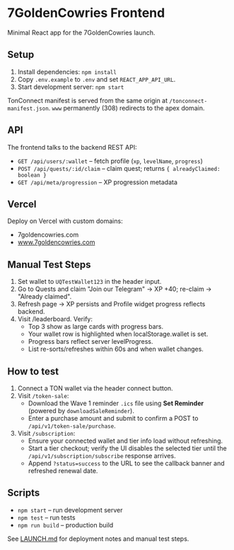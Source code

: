 # 7GoldenCowries Frontend

Minimal React app for the 7GoldenCowries launch.

## Setup

1. Install dependencies: `npm install`
2. Copy `.env.example` to `.env` and set `REACT_APP_API_URL`.
3. Start development server: `npm start`

TonConnect manifest is served from the same origin at `/tonconnect-manifest.json`. `www` permanently (308) redirects to the apex domain.

## API

The frontend talks to the backend REST API:

- `GET /api/users/:wallet` – fetch profile (`xp`, `levelName`, `progress`)
- `POST /api/quests/:id/claim` – claim quest; returns `{ alreadyClaimed: boolean }`
- `GET /api/meta/progression` – XP progression metadata

## Vercel

Deploy on Vercel with custom domains:
- 7goldencowries.com
- www.7goldencowries.com

## Manual Test Steps

1. Set wallet to `UQTestWallet123` in the header input.
2. Go to Quests and claim "Join our Telegram" → XP +40; re-claim → "Already claimed".
3. Refresh page → XP persists and Profile widget progress reflects backend.
4. Visit /leaderboard. Verify:
   - Top 3 show as large cards with progress bars.
   - Your wallet row is highlighted when localStorage.wallet is set.
   - Progress bars reflect server levelProgress.
   - List re-sorts/refreshes within 60s and when wallet changes.

## How to test

1. Connect a TON wallet via the header connect button.
2. Visit `/token-sale`:
   - Download the Wave 1 reminder `.ics` file using **Set Reminder** (powered by `downloadSaleReminder`).
   - Enter a purchase amount and submit to confirm a POST to `/api/v1/token-sale/purchase`.
3. Visit `/subscription`:
   - Ensure your connected wallet and tier info load without refreshing.
   - Start a tier checkout; verify the UI disables the selected tier until the `/api/v1/subscription/subscribe` response arrives.
   - Append `?status=success` to the URL to see the callback banner and refreshed renewal date.

## Scripts

- `npm start` – run development server
- `npm test` – run tests
- `npm run build` – production build

See [LAUNCH.md](LAUNCH.md) for deployment notes and manual test steps.
